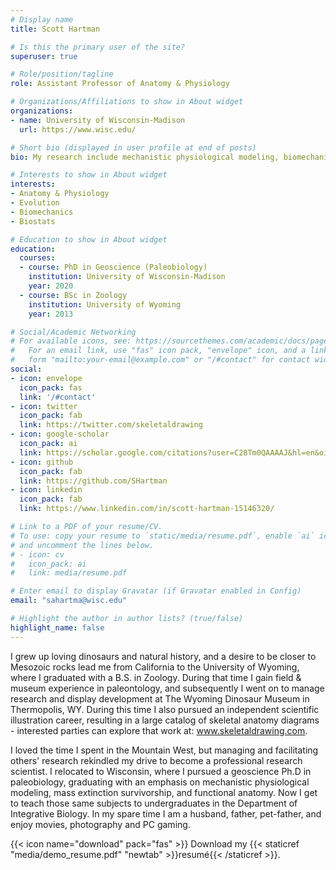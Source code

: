 ```yaml
---
# Display name
title: Scott Hartman

# Is this the primary user of the site?
superuser: true

# Role/position/tagline
role: Assistant Professor of Anatomy & Physiology

# Organizations/Affiliations to show in About widget
organizations:
- name: University of Wisconsin-Madison
  url: https://www.wisc.edu/

# Short bio (displayed in user profile at end of posts)
bio: My research include mechanistic physiological modeling, biomechanics, phylogenetics and macroevolutionary patterns and extinction, particularly in Mesozoic vertebrates. I am particularly interested in synthesizing the above data into understanding the life appearance and behavior of dinosaurs, of which I sometimes create rigorous anatomical diagrams.

# Interests to show in About widget
interests:
- Anatomy & Physiology
- Evolution
- Biomechanics
- Biostats

# Education to show in About widget
education:
  courses:
  - course: PhD in Geoscience (Paleobiology)
    institution: University of Wisconsin-Madison
    year: 2020
  - course: BSc in Zoology
    institution: University of Wyoming
    year: 2013

# Social/Academic Networking
# For available icons, see: https://sourcethemes.com/academic/docs/page-builder/#icons
#   For an email link, use "fas" icon pack, "envelope" icon, and a link in the
#   form "mailto:your-email@example.com" or "/#contact" for contact widget.
social:
- icon: envelope
  icon_pack: fas
  link: '/#contact'
- icon: twitter
  icon_pack: fab
  link: https://twitter.com/skeletaldrawing
- icon: google-scholar
  icon_pack: ai
  link: https://scholar.google.com/citations?user=C28Tm0QAAAAJ&hl=en&oi=ao
- icon: github
  icon_pack: fab
  link: https://github.com/SHartman
- icon: linkedin
  icon_pack: fab
  link: https://www.linkedin.com/in/scott-hartman-15146320/

# Link to a PDF of your resume/CV.
# To use: copy your resume to `static/media/resume.pdf`, enable `ai` icons in `params.toml`, 
# and uncomment the lines below.
# - icon: cv
#   icon_pack: ai
#   link: media/resume.pdf

# Enter email to display Gravatar (if Gravatar enabled in Config)
email: "sahartma@wisc.edu"

# Highlight the author in author lists? (true/false)
highlight_name: false
---
```


I grew up loving dinosaurs and natural history, and a desire to be closer to Mesozoic rocks lead me from California to the University of Wyoming, where I graduated with a B.S. in Zoology. During that time I gain field & museum experience in paleontology, and subsequently I went on to manage research and display development at The Wyoming Dinosaur Museum in Thermopolis, WY. During this time I also pursued an independent scientific illustration career, resulting in a large catalog of skeletal anatomy diagrams - interested parties can explore that work at: www.skeletaldrawing.com.

I loved the time I spent in the Mountain West, but managing and facilitating others' research rekindled my drive to become a professional research scientist. I relocated to Wisconsin, where I pursued a geoscience Ph.D in paleobiology, graduating with an emphasis on mechanistic physiological modeling, mass extinction survivorship, and functional anatomy. Now I get to teach those same subjects to undergraduates in the Department of Integrative Biology. In my spare time I am a husband, father, pet-father, and enjoy movies, photography and PC gaming.


{{< icon name="download" pack="fas" >}} Download my {{< staticref "media/demo_resume.pdf" "newtab" >}}resumé{{< /staticref >}}.
